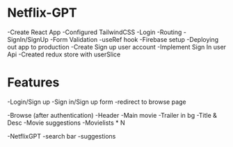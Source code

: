 # Netflix-GPT

-Create React App
-Configured TailwindCSS
-Login
-Routing
-SignIn/SignUp
-Form Validation
-useRef hook
-Firebase setup
-Deploying out app to production
-Create Sign up user account
-Implement Sign In user Api
-Created redux store with userSlice

# Features

-Login/Sign up
    -Sign in/Sign up form
    -redirect to browse page

-Browse (after authentication)
    -Header
    -Main movie
        -Trailer in bg
        -Title & Desc
        -Movie suggestions
            -Movielists * N
            
-NetflixGPT
    -search bar
    -suggestions